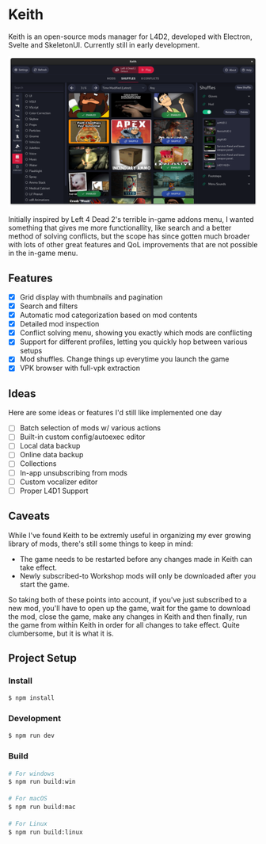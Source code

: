# Keith

Keith is an open-source mods manager for L4D2, developed with Electron, Svelte and SkeletonUI. Currently still in early development.

![App](/resources/app.png)

Initially inspired by Left 4 Dead 2's terrible in-game addons menu, I wanted something that gives me more functionallity, like search and a better method of solving conflicts, but the scope has since gotten much broader with lots of other great features and QoL improvements that are not possible in the in-game menu.

## Features

- [x] Grid display with thumbnails and pagination
- [x] Search and filters
- [x] Automatic mod categorization based on mod contents
- [x] Detailed mod inspection
- [x] Conflict solving menu, showing you exactly which mods are conflicting
- [x] Support for different profiles, letting you quickly hop between various setups
- [x] Mod shuffles. Change things up everytime you launch the game
- [x] VPK browser with full-vpk extraction 

## Ideas

Here are some ideas or features I'd still like implemented one day

- [ ] Batch selection of mods w/ various actions
- [ ] Built-in custom config/autoexec editor
- [ ] Local data backup
- [ ] Online data backup
- [ ] Collections
- [ ] In-app unsubscribing from mods
- [ ] Custom vocalizer editor
- [ ] Proper L4D1 Support

## Caveats

While I've found Keith to be extremly useful in organizing my ever growing library of mods, there's still some things to keep in mind:
- The game needs to be restarted before any changes made in Keith can take effect.
- Newly subscribed-to Workshop mods will only be downloaded after you start the game.

So taking both of these points into account, if you've just subscribed to a new mod, you'll have to open up the game, wait for the game to download the mod, close the game, make any changes in Keith and then finally, run the game from within Keith in order for all changes to take effect. Quite clumbersome, but it is what it is.

## Project Setup

### Install

```bash
$ npm install
```

### Development

```bash
$ npm run dev
```

### Build

```bash
# For windows
$ npm run build:win

# For macOS
$ npm run build:mac

# For Linux
$ npm run build:linux
```
